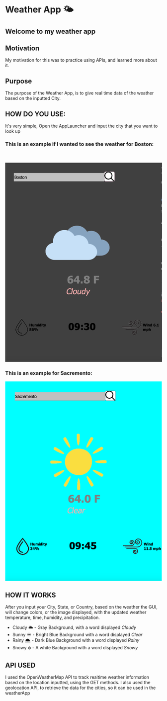 # Weather App 🌤️
## Welcome to my weather app
 <!-- Add a gif that would be fun -->
  
## Motivation
My motivation for this was to practice using APIs, and learned more about it.


## Purpose
The purpose of the Weather App, is to give real time data of the weather based on the inputted City.

## HOW DO YOU USE:
It's very simple, Open the AppLauncher and input the city that you want to look up
### This is an example if I wanted to see the weather for Boston:
<br>
<br>
 <img src= "https://raw.githubusercontent.com/briannammatey/WeatherApp/main/weatherexample.png"  width="600">
<br>

### This is an example for Sacremento:


 <img src= "https://raw.githubusercontent.com/briannammatey/WeatherApp/main/secondweatherexample.png"  width="600">

## HOW IT WORKS
After you input your City, State, or Country, based on the weather the GUI, will change colors, or the image displayed, with the updated weather temperature, time, humidity, and precipitation.

 - Cloudy 🌥️ - Gray Background, with a word displayed *Cloudy*
 - Sunny ☀️ - Bright Blue Background with a word displayed *Clear*
 - Rainy 🌨️ - Dark Blue Background with a word displayed *Rainy*
 - Snowy ❄️ - A white Background with a word displayed *Snowy*

## API USED
I used the OpenWeatherMap API to track realtime weather information based on the location inputted, using the GET methods.
I also used the geolocation API, to retrieve the data for the cities, so it can be used in the weatherApp
 
 




